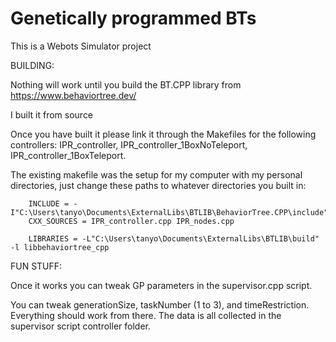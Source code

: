 # Genetically programmed BTs

This is a Webots Simulator project

BUILDING:

Nothing will work until you build the BT.CPP library from https://www.behaviortree.dev/

I built it from source

Once you have built it please link it through the Makefiles for the following controllers: IPR_controller, IPR_controller_1BoxNoTeleport, IPR_controller_1BoxTeleport.

The existing makefile was the setup for my computer with my personal directories, just change these paths to whatever directories you built in:

        INCLUDE = -I"C:\Users\tanyo\Documents\ExternalLibs\BTLIB\BehaviorTree.CPP\include"
        CXX_SOURCES = IPR_controller.cpp IPR_nodes.cpp

        LIBRARIES = -L"C:\Users\tanyo\Documents\ExternalLibs\BTLIB\build" -l libbehaviortree_cpp

FUN STUFF:

Once it works you can tweak GP parameters in the supervisor.cpp script.

You can tweak generationSize, taskNumber (1 to 3), and timeRestriction. Everything should work from there. The data is all collected in the supervisor script controller folder.
